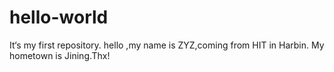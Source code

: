 # hello-world
It‘s my first repository.
hello ,my name is ZYZ,coming from HIT in Harbin. My hometown is Jining.Thx!

